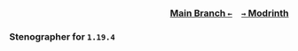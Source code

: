### <p align=right>[Main Branch `←`](https://github.com/KrLite/Stenographer)&emsp;[`→` Modrinth](https://modrinth.com/mod/stenographer)</p>

### Stenographer for `1.19.4`
